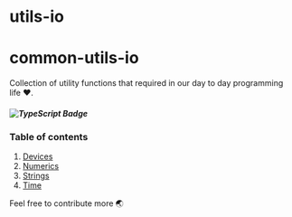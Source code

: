 # utils-io
# common-utils-io

Collection of utility functions that required in our day to day programming life ❤️.

##### ![TypeScript Badge](https://img.shields.io/badge/TypeScript-3178C6?logo=typescript&logoColor=fff&style=flat-square)

### Table of contents
1. [Devices](url)
2. [Numerics](url)
3. [Strings](url)
4. [Time](url)

Feel free to contribute more 🌏
